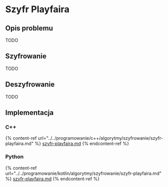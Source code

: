 # Szyfr Playfaira

## Opis problemu

TODO

## Szyfrowanie

TODO

## Deszyfrowanie

TODO

## Implementacja

### C++

{% content-ref url="../../programowanie/c++/algorytmy/szyfrowanie/szyfr-playfaira.md" %}
[szyfr-playfaira.md](../../programowanie/c++/algorytmy/szyfrowanie/szyfr-playfaira.md)
{% endcontent-ref %}

### Python

{% content-ref url="../../programowanie/kotlin/algorytmy/szyfrowanie/szyfr-playfaira.md" %}
[szyfr-playfaira.md](../../programowanie/kotlin/algorytmy/szyfrowanie/szyfr-playfaira.md)
{% endcontent-ref %}
